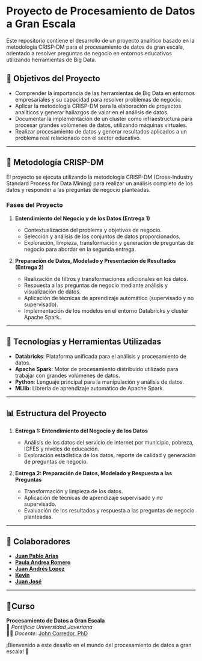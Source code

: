 # Proyecto de Procesamiento de Datos a Gran Escala

Este repositorio contiene el desarrollo de un proyecto analítico basado en la metodología CRISP-DM para el procesamiento de datos de gran escala, orientado a resolver preguntas de negocio en entornos educativos utilizando herramientas de Big Data.

## 📌 **Objetivos del Proyecto**

- Comprender la importancia de las herramientas de Big Data en entornos empresariales y su capacidad para resolver problemas de negocio.
- Aplicar la metodología CRISP-DM para la elaboración de proyectos analíticos y generar hallazgos de valor en el análisis de datos.
- Documentar la implementación de un cluster como infraestructura para procesar grandes volúmenes de datos, utilizando máquinas virtuales.
- Realizar procesamiento de datos y generar resultados aplicados a un problema real relacionado con el sector educativo.

---

## 📌 **Metodología CRISP-DM**

El proyecto se ejecuta utilizando la metodología CRISP-DM (Cross-Industry Standard Process for Data Mining) para realizar un análisis completo de los datos y responder a las preguntas de negocio planteadas.

### Fases del Proyecto

1. **Entendimiento del Negocio y de los Datos (Entrega 1)**  
   - Contextualización del problema y objetivos de negocio.
   - Selección y análisis de los conjuntos de datos proporcionados.
   - Exploración, limpieza, transformación y generación de preguntas de negocio para abordar en la segunda entrega.

2. **Preparación de Datos, Modelado y Presentación de Resultados (Entrega 2)**  
   - Realización de filtros y transformaciones adicionales en los datos.
   - Respuesta a las preguntas de negocio mediante análisis y visualización de datos.
   - Aplicación de técnicas de aprendizaje automático (supervisado y no supervisado).
   - Implementación de los modelos en el entorno Databricks y cluster Apache Spark.

---

## 🚀 **Tecnologías y Herramientas Utilizadas**

- **Databricks**: Plataforma unificada para el análisis y procesamiento de datos.
- **Apache Spark**: Motor de procesamiento distribuido utilizado para trabajar con grandes volúmenes de datos.
- **Python**: Lenguaje principal para la manipulación y análisis de datos.
- **MLlib**: Librería de aprendizaje automático de Apache Spark.

---

## 📊 **Estructura del Proyecto**

1. **Entrega 1: Entendimiento del Negocio y de los Datos**
   - Análisis de los datos del servicio de internet por municipio, pobreza, ICFES y niveles de educación.
   - Exploración estadística de los datos, reporte de calidad y generación de preguntas de negocio.

2. **Entrega 2: Preparación de Datos, Modelado y Respuesta a las Preguntas**
   - Transformación y limpieza de los datos.
   - Aplicación de técnicas de aprendizaje supervisado y no supervisado.
   - Evaluación de los resultados y respuesta a las preguntas de negocio planteadas.

---

## 🥷 **Colaboradores**
- **[Juan Pablo Arias](https://github.com/JuanParias29/Perfil_GitHub)**
- **[Paula Andrea Romero](https://github.com/Andyy870)**
- **[Juan Andrés Lopez](https://github.com/usuario)**   
- **[Kevin](https://github.com/usuario)** 
- **[Juan José](https://github.com/usuario)**

---
## 📅**Curso**
**Procesamiento de Datos a Gran Escala**  
📍 *Pontificia Universidad Javeriana*  
👨‍🏫 *Docente:* [John Corredor, PhD](https://github.com/corredor-john)

¡Bienvenido a este desafío en el mundo del procesamiento de datos a gran escala! 🚀
